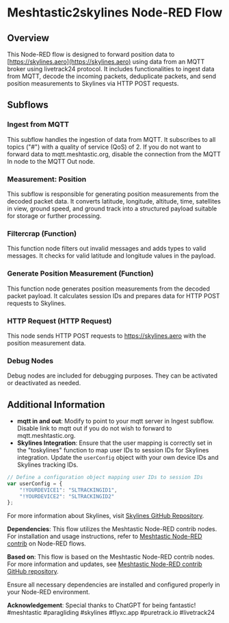 # Meshtastic2skylines Node-RED Flow

## Overview

This Node-RED flow is designed to forward position data to [https://skylines.aero](https://skylines.aero) using data from an MQTT broker using livetrack24 protocol. It includes functionalities to ingest data from MQTT, decode the incoming packets, deduplicate packets, and send position measurements to Skylines via HTTP POST requests.

## Subflows

### Ingest from MQTT
This subflow handles the ingestion of data from MQTT. It subscribes to all topics ("#") with a quality of service (QoS) of 2. If you do not want to forward data to mqtt.meshtastic.org, disable the connection from the MQTT In node to the MQTT Out node.

### Measurement: Position
This subflow is responsible for generating position measurements from the decoded packet data. It converts latitude, longitude, altitude, time, satellites in view, ground speed, and ground track into a structured payload suitable for storage or further processing.

### Filtercrap (Function)
This function node filters out invalid messages and adds types to valid messages. It checks for valid latitude and longitude values in the payload.

### Generate Position Measurement (Function)
This function node generates position measurements from the decoded packet payload. It calculates session IDs and prepares data for HTTP POST requests to Skylines.

### HTTP Request (HTTP Request)
This node sends HTTP POST requests to https://skylines.aero with the position measurement data.

### Debug Nodes
Debug nodes are included for debugging purposes. They can be activated or deactivated as needed.

## Additional Information
- **mqtt in and out**: Modify to point to your mqtt server in Ingest subflow. Disable link to mqtt out if you do not wish to forward to mqtt.meshtastic.org.
- **Skylines Integration**: Ensure that the user mapping is correctly set in the "toskylines" function to map user IDs to session IDs for Skylines integration. Update the `userConfig` object with your own device IDs and Skylines tracking IDs.
```javascript
// Define a configuration object mapping user IDs to session IDs
var userConfig = {
    "!YOURDEVICE1": "SLTRACKINGID1",
    "!YOURDEVICE2": "SLTRACKINGID2"
};
```

For more information about Skylines, visit [Skylines GitHub Repository](https://github.com/skylines/aero).

**Dependencies**: This flow utilizes the Meshtastic Node-RED contrib nodes. For installation and usage instructions, refer to [Meshtastic Node-RED contrib](https://flows.nodered.org/node/@meshtastic/node-red-contrib-meshtastic) on Node-RED flows.

**Based on**: This flow is based on the Meshtastic Node-RED contrib nodes. For more information and updates, see [Meshtastic Node-RED contrib GitHub repository](https://github.com/scruplelesswizard/meshtastic-node-red).

Ensure all necessary dependencies are installed and configured properly in your Node-RED environment.

**Acknowledgement**: Special thanks to ChatGPT for being fantastic!
#meshtastic #paragliding #skylines #flyxc.app #puretrack.io #livetrack24

